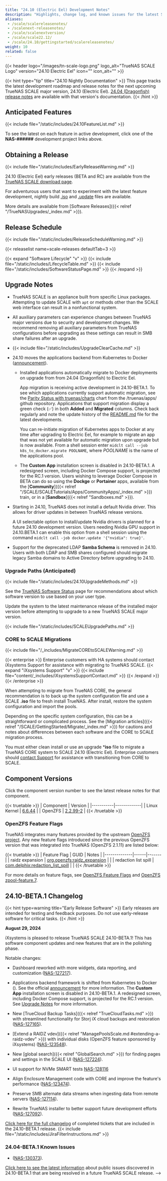 ```yaml
---
title: "24.10 (Electric Eel) Development Notes"
description: "Highlights, change log, and known issues for the latest SCALE nightly development version."
aliases:
 - /scale/scalereleasenotes/
 - /scalenext-releasenotes/
 - /scale/scalenextversion/
 - /scale/scale22.12/
 - /scale/24.10/gettingstarted/scalereleasenotes/
weight: 10
related: false
---
```

{{< header logo="/images/tn-scale-logo.png" logo_alt="TrueNAS SCALE Logo" version="24.10 Electric Eel" icon="" icon_alt="" >}}

{{< hint type="tip" title="24.10 Nightly Documentation" >}}
This page tracks the latest development roadmap and release notes for the next upcoming TrueNAS SCALE major version, 24.10 (Electric Eel).
[24.04 (Dragonfish) release notes](https://www.truenas.com/docs/scale/24.04/gettingstarted/scalereleasenotes/) are available with that version's documentation.
{{< /hint >}}

## Anticipated Features

{{< include file="/static/includes/24.10FeatureList.md" >}}

To see the latest on each feature in active development, click one of the **NAS-######** development project links above.

## Obtaining a Release

{{< include file="/static/includes/EarlyReleaseWarning.md" >}}

24.10 (Electric Eel) early releases (BETA and RC) are available from the [TrueNAS SCALE download page](https://www.truenas.com/download-truenas-scale/).

For adventurous users that want to experiment with the latest feature development, nightly build [.iso](https://download.truenas.com/truenas-scale-electriceel-nightly/) and [.update](https://update.sys.truenas.net/scale/TrueNAS-SCALE-ElectricEel-Nightlies/) files are available.

More details are available from [Software Releases]({{< relref "/TrueNASUpgrades/_index.md" >}}).

## Release Schedule

{{< include file="/static/includes/ReleaseScheduleWarning.md" >}}

{{< releaselist name=scale-releases defaultTab=3 >}}

{{< expand "Software Lifecycle" "v" >}}
{{< include file="/static/includes/LifecycleTable.md" >}}
{{< include file="/static/includes/SoftwareStatusPage.md" >}}
{{< /expand >}}

## Upgrade Notes

* TrueNAS SCALE is an appliance built from specific Linux packages.
  Attempting to update SCALE with `apt` or methods other than the SCALE web interface can result in a nonfunctional system.

* All auxiliary parameters can experience changes between TrueNAS major versions due to security and development changes.
  We recommend removing all auxiliary parameters from TrueNAS configurations before upgrading as these settings can result in SMB share failures after an upgrade.

* {{< include file="/static/includes/UpgradeClearCache.md" >}}

* 24.10 moves the applications backend from Kubernetes to Docker ([announcement](https://forums.truenas.com/t/the-future-of-electric-eel-and-apps/5409)).

  * Installed applications automatically migrate to Docker deployments on upgrade from from 24.04 (Dragonfish) to Electric Eel.
  
    App migration is receiving active development in 24.10-BETA.1.
    To see which applications currently support automatic migration, see the [Parity Status with truenas/charts](https://github.com/truenas/apps?tab=readme-ov-file#parity-status-with-truenascharts) chart from the /truenas/apps/ github repository.
    Applications that support migration display a green check (✅) in both **Added** and **Migrated** columns.
    Check back regularly and note the update history of the [README.md](https://github.com/truenas/apps/blob/master/README.md) file for the latest developments.

    You can re-initiate migration of Kubernetes apps to Docker at any time after upgrading to Electric Eel, for example to migrate an app that was not yet available for automatic migration upon upgrade but is now available.
    From a shell session enter `midclt call --job k8s_to_docker.migrate POOLNAME`, where *POOLNAME* is the name of the applications pool.

  * The **Custom App** installation screen is disabled in 24.10-BETA.1.
  A redesigned screen, including Docker Compose support, is projected for the RC.1 version.
  Users wishing to leverage Docker Compose in BETA can do so using the **Dockge** or **Portainer** apps, available from the [**Community**]({{< relref "/SCALE/SCALETutorials/Apps/CommunityApps/_index.md" >}}) train, or in a [**Sandbox**]({{< relref "Sandboxes.md" >}}).

* Starting in 24.10, TrueNAS does not install a default Nvidia driver.
  This allows for driver updates in between TrueNAS release versions.
  
  A UI selectable option to install/update Nvidia drivers is planned for a future 24.10 development version.
  Users needing Nvidia GPU support in 24.10.BETA.1 can enable this option from a shell session using the command `midclt call -job docker.update '{"nvidia": true}'`.

* Support for the deprecated LDAP **Samba Schema** is removed in 24.10.
  Users with both LDAP and SMB shares configured should migrate legacy Samba domains to Active Directory before upgrading to 24.10.
  
### Upgrade Paths (Anticipated)

{{< include file="/static/includes/24.10UpgradeMethods.md" >}}

See the <a href="https://www.truenas.com/software-status/" target="_blank">TrueNAS Software Status</a> page for recommendations about which software version to use based on your user type.

Update the system to the latest maintenance release of the installed major version before attempting to upgrade to a new TrueNAS SCALE major version.

{{< include file="/static/includes/SCALEUpgradePaths.md" >}}

### CORE to SCALE Migrations

{{< include file="/_includes/MigrateCOREtoSCALEWarning.md" >}}

{{< enterprise >}}
Enterprise customers with HA systems should contact iXsystems Support for assistance with migrating to TrueNAS SCALE.
{{< expand "iXsystems Support" "v" >}}
{{< include file="content/_includes/iXsystemsSupportContact.md" >}}
{{< /expand >}}
{{< /enterprise >}}

When attempting to migrate from TrueNAS CORE, the general recommendation is to back up the system configuration file and use a SCALE **.iso** file to fresh install TrueNAS.
After install, restore the system configuration and import the pools.

Depending on the specific system configuration, this can be a straightforward or complicated process.
See the [Migration articles]({{< relref "/SCALE/GettingStarted/Migrate/_index.md" >}}) for cautions and notes about differences between each software and the CORE to SCALE migration process.

You must either clean install or use an upgrade ***iso** file to migrate a TrueNAS CORE system to SCALE 24.10 (Electric Eel).
Enterprise customers should [contact Support](https://www.truenas.com/docs/scale/gettingstarted/migrate/migratecorehatoscaleha/#expand-1-Enterprise%20HA%20Migrations) for assistance with transitioning from CORE to SCALE.

## Component Versions
Click the component version number to see the latest release notes for that component.

{{< truetable >}}
| Component | Version |
|-----------|-------------|
| Linux Kernel | [6.6.44](https://git.kernel.org/pub/scm/linux/kernel/git/stable/linux.git/tag/?h=v6.6.44) |
| OpenZFS | [2.2.99-2](https://github.com/openzfs/zfs/tree/zfs-2.2.99) |
{{< /truetable >}}

### OpenZFS Feature Flags
TrueNAS integrates many features provided by the upstream [OpenZFS project](https://openzfs.org/wiki/Main_Page).
Any new feature flags introduced since the previous OpenZFS version that was integrated into TrueNAS (OpenZFS 2.1.11) are listed below:

{{< truetable >}}
| Feature Flag | GUID | Notes |
|--------------|------|-------|
| raidz expansion | [org.openzfs:raidz_expansion](https://openzfs.github.io/openzfs-docs/man/master/7/zpool-features.7.html#raidz_expansion) |  |
| redaction list spill | [com.delphix:redaction_list_spill](https://openzfs.github.io/openzfs-docs/man/master/7/zpool-features.7.html#redaction_list_spill) | |
{{< /truetable >}}

For more details on feature flags, see [OpenZFS Feature Flags](https://openzfs.github.io/openzfs-docs/Basic%20Concepts/Feature%20Flags.html) and [OpenZFS zpool-feature.7](https://openzfs.github.io/openzfs-docs/man/7/zpool-features.7.html).

## 24.10-BETA.1 Changelog

{{< hint type=warning title="Early Release Software" >}}
Early releases are intended for testing and feedback purposes.
Do not use early-release software for critical tasks.
{{< /hint >}}

**August 29, 2024**

iXsystems is pleased to release TrueNAS SCALE 24.10-BETA.1!
This has software component updates and new features that are in the polishing phase.

Notable changes:

* Dashboard reworked with more widgets, data reporting, and customization ([NAS-127217](https://ixsystems.atlassian.net/browse/NAS-127217)).

* Applications backend framework is shifted from Kubernetes to Docker ([](https://ixsystems.atlassian.net/browse/)). See the official [announcement](https://forums.truenas.com/t/the-future-of-electric-eel-and-apps/5409) for more information. The **Custom App** installation screen is disabled in 24.10-BETA.1. A redesigned screen, including Docker Compose support, is projected for the RC.1 version. See [Upgrade Notes](#upgrade-notes) for more information.
  
* New [TrueCloud Backup Tasks]({{< relref "TrueCloudTasks.md" >}}) with streamlined functionality for Storj iX cloud backups and restoration ([NAS-127165](https://ixsystems.atlassian.net/browse/NAS-127165)).

* [Extend a RAIDZ vdev]({{< relref "ManagePoolsScale.md #extending-a-raidz-vdev" >}}) with individual disks (OpenZFS feature sponsored by iXsystems) ([NAS-123548](https://ixsystems.atlassian.net/browse/NAS-123548)).

* New [global search]({{< relref "GlobalSearch.md" >}}) for finding pages and settings in the SCALE UI ([NAS-127224](https://ixsystems.atlassian.net/browse/NAS-127224)).

* UI support for NVMe SMART tests [NAS-128116](https://ixsystems.atlassian.net/browse/NAS-128116)

* Align Enclosure Management code with CORE and improve the feature's performance ([NAS-123474](https://ixsystems.atlassian.net/browse/NAS-123474)).

* Preserve SMB alternate data streams when ingesting data from remote servers ([NAS-127114](https://ixsystems.atlassian.net/browse/NAS-127114)).

* Rewrite TrueNAS installer to better support future development efforts ([NAS-127092](https://ixsystems.atlassian.net/browse/NAS-127092)).

<a href="https://ixsystems.atlassian.net/issues/?filter=######" target="_blank">Click here for the full changelog</a> of completed tickets that are included in the 24.10-BETA.1 release.
{{< include file="/static/includes/JiraFilterInstructions.md" >}}

### 24.04-BETA.1 Known Issues

* ([NAS-130373](https://ixsystems.atlassian.net/browse/NAS-130373)).

<a href="https://ixsystems.atlassian.net/issues/?filter=######" target="_blank">Click here to see the latest information</a> about public issues discovered in 24.10-BETA.1 that are being resolved in a future TrueNAS SCALE release.
-->
